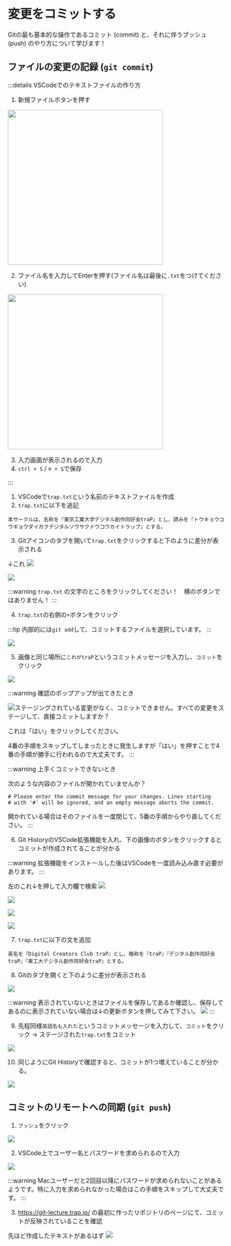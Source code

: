 # 変更をコミットする

Gitの最も基本的な操作であるコミット (commit) と、それに伴うプッシュ (push) のやり方について学びます！

## ファイルの変更の記録 (`git commit`)

:::details VSCodeでのテキストファイルの作り方

1. 新規ファイルボタンを押す

<img src="https://md.trap.jp/uploads/upload_3aab9a82e3804659d87a911872da158c.png" width="360">

2. ファイル名を入力してEnterを押す(ファイル名は最後に`.txt`をつけてください)

<img src="https://md.trap.jp/uploads/upload_fe86b032138502205b0cec86a7a65818.png" width="360">

3. 入力画面が表示されるので入力
4. `ctrl + S` / `⌘ + S`で保存

:::

1. VSCodeで`trap.txt`という名前のテキストファイルを作成
2. `trap.txt`に以下を追記

```
本サークルは、名称を『東京工業大学デジタル創作同好会traP』とし、読みを『トウキョウコウギョウダイガクデジタルソウサクドウコウカイトラップ』とする。
```

3. Gitアイコンのタブを開いて`trap.txt`をクリックすると下のように差分が表示される

↓これ
![](https://md.trap.jp/uploads/upload_22e500bf5c661458f5ac19c00e80220f.png)

![](https://md.trap.jp/uploads/upload_15b9159b7f304ed5f1f514454061f889.png)

:::warning
`trap.txt` の文字のところをクリックしてください！　横のボタンではありません！
:::

4. `trap.txt`の右側の`+`ボタンをクリック

:::tip
内部的には`git add`して、コミットするファイルを選択しています。
:::

![](https://md.trap.jp/uploads/upload_7b2537bcb18e82257962da5304189ee5.png)

5. 画像と同じ場所に`これがtraP`というコミットメッセージを入力し、`コミット`をクリック

![](https://md.trap.jp/uploads/upload_0335d59f1d6469a3ab1b44fa7b756de8.png)

:::warning 確認のポップアップが出てきたとき

![ステージングされている変更がなく、コミットできません。すべての変更をステージして、直接コミットしますか？](/images/commit-without-staging-warning.png)

これは「はい」をクリックしてください。

4番の手順をスキップしてしまったときに発生しますが「はい」を押すことで4番の手順が勝手に行われるので大丈夫です。
:::


:::warning 上手くコミットできないとき

次のような内容のファイルが開かれていませんか？

```
# Please enter the commit message for your changes. Lines starting
# with '#' will be ignored, and an empty message aborts the commit.
```

開かれている場合はそのファイルを一度閉じて、5番の手順からやり直してください。
:::

6. Git HistoryのVSCode拡張機能を入れ、下の画像のボタンをクリックするとコミットが作成されてることが分かる

:::warning
拡張機能をインストールした後はVSCodeを一度読み込み直す必要があります。
:::

左のこれ↓を押して入力欄で検索
![](https://md.trap.jp/uploads/upload_872b29e54626055c9828096cb2f2f8eb.png)

![](https://md.trap.jp/uploads/upload_e9916f3b5bc77e59802df4febc7c51b2.png)

![](https://md.trap.jp/uploads/upload_b9197b98773327d276489b4c9df63aee.png)

![](https://md.trap.jp/uploads/upload_cca077c325e9e611416a724544d45b38.png)

7. `trap.txt`に以下の文を追加

```plaintext
英名を『Digital Creators Club traP』とし、略称を『traP』『デジタル創作同好会traP』『東工大デジタル創作同好会traP』とする。
```

8. Gitのタブを開くと下のように差分が表示される

![](https://md.trap.jp/uploads/upload_48d1d1785a1fa615aa372f4b822b3cbe.png)

:::warning
表示されていないときはファイルを保存してあるか確認し、保存してあるのに表示されていない場合は↓の更新ボタンを押してみて下さい。
![](https://md.trap.jp/uploads/upload_f25f4affd39ff04b97154bdb83a914e3.png)
:::

9. 先程同様`英語名も入れた`というコミットメッセージを入力して、`コミット`をクリック → ステージされた`trap.txt`をコミット

![](https://md.trap.jp/uploads/upload_3652c0c6df338f632c20b18edc46fa57.png)

10. 同じようにGit Historyで確認すると、コミットが1つ増えていることが分かる。

![](https://md.trap.jp/uploads/upload_2c16925e146ae197b79d1c5b7c716c8f.png)

## コミットのリモートへの同期 (`git push`)

1. `プッシュ`をクリック

![](https://md.trap.jp/uploads/upload_e8f4931ab98538dc8506d0fa57cee8b3.png)

2. VSCode上でユーザー名とパスワードを求められるので入力

![](https://md.trap.jp/uploads/upload_a1a374ee0df24009d2aee637e335eb0e.png)

:::warning
Macユーザーだと2回目以降にパスワードが求められないことがあるようです。特に入力を求められなかった場合はこの手順をスキップして大丈夫です。
:::

3. https://git-lecture.trap.jp/ の最初に作ったリポジトリのページにて、コミットが反映されていることを確認

先ほど作成したテキストがあるはず
![](https://md.trap.jp/uploads/upload_e6e07454164ebf18c8a9902b47eb8105.png)
